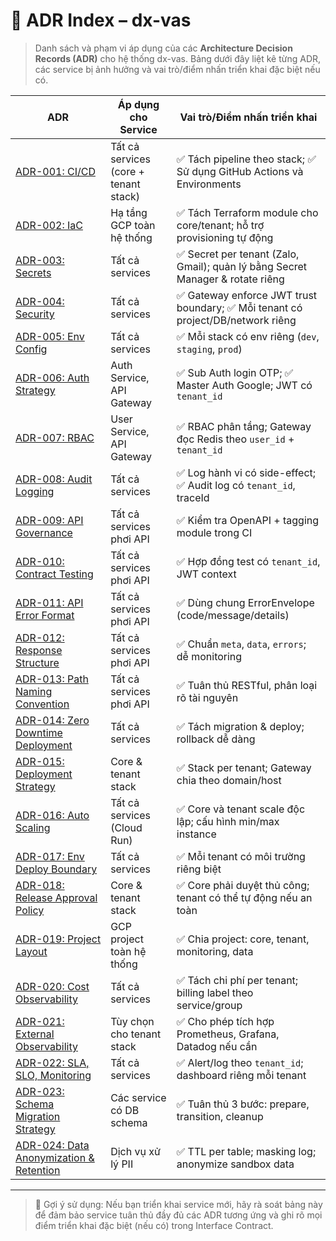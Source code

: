 # 📘 ADR Index – dx-vas

> Danh sách và phạm vi áp dụng của các **Architecture Decision Records (ADR)** cho hệ thống dx-vas. Bảng dưới đây liệt kê từng ADR, các service bị ảnh hưởng và vai trò/điểm nhấn triển khai đặc biệt nếu có.

| ADR | Áp dụng cho Service | Vai trò/Điểm nhấn triển khai |
|-----|----------------------|-------------------------------|
| [ADR-001: CI/CD](./adr-001-ci-cd.md) | Tất cả services (core + tenant stack) | ✅ Tách pipeline theo stack; ✅ Sử dụng GitHub Actions và Environments |
| [ADR-002: IaC](./adr-002-iac.md) | Hạ tầng GCP toàn hệ thống | ✅ Tách Terraform module cho core/tenant; hỗ trợ provisioning tự động |
| [ADR-003: Secrets](./adr-003-secrets.md) | Tất cả services | ✅ Secret per tenant (Zalo, Gmail); quản lý bằng Secret Manager & rotate riêng |
| [ADR-004: Security](./adr-004-security.md) | Tất cả services | ✅ Gateway enforce JWT trust boundary; ✅ Mỗi tenant có project/DB/network riêng |
| [ADR-005: Env Config](./adr-005-env-config.md) | Tất cả services | ✅ Mỗi stack có env riêng (`dev`, `staging`, `prod`) |
| [ADR-006: Auth Strategy](./adr-006-auth-strategy.md) | Auth Service, API Gateway | ✅ Sub Auth login OTP; ✅ Master Auth Google; JWT có `tenant_id` |
| [ADR-007: RBAC](./adr-007-rbac.md) | User Service, API Gateway | ✅ RBAC phân tầng; Gateway đọc Redis theo `user_id` + `tenant_id` |
| [ADR-008: Audit Logging](./adr-008-audit-logging.md) | Tất cả services | ✅ Log hành vi có side-effect; ✅ Audit log có `tenant_id`, traceId |
| [ADR-009: API Governance](./adr-009-api-governance.md) | Tất cả services phơi API | ✅ Kiểm tra OpenAPI + tagging module trong CI |
| [ADR-010: Contract Testing](./adr-010-contract-testing.md) | Tất cả services phơi API | ✅ Hợp đồng test có `tenant_id`, JWT context |
| [ADR-011: API Error Format](./adr-011-api-error-format.md) | Tất cả services phơi API | ✅ Dùng chung ErrorEnvelope (code/message/details) |
| [ADR-012: Response Structure](./adr-012-response-structure.md) | Tất cả services phơi API | ✅ Chuẩn `meta`, `data`, `errors`; dễ monitoring |
| [ADR-013: Path Naming Convention](./adr-013-path-naming-convention.md) | Tất cả services phơi API | ✅ Tuân thủ RESTful, phân loại rõ tài nguyên |
| [ADR-014: Zero Downtime Deployment](./adr-014-zero-downtime.md) | Tất cả services | ✅ Tách migration & deploy; rollback dễ dàng |
| [ADR-015: Deployment Strategy](./adr-015-deployment-strategy.md) | Core & tenant stack | ✅ Stack per tenant; Gateway chia theo domain/host |
| [ADR-016: Auto Scaling](./adr-016-auto-scaling.md) | Tất cả services (Cloud Run) | ✅ Core và tenant scale độc lập; cấu hình min/max instance |
| [ADR-017: Env Deploy Boundary](./adr-017-env-deploy-boundary.md) | Tất cả services | ✅ Mỗi tenant có môi trường riêng biệt |
| [ADR-018: Release Approval Policy](./adr-018-release-approval-policy.md) | Core & tenant stack | ✅ Core phải duyệt thủ công; tenant có thể tự động nếu an toàn |
| [ADR-019: Project Layout](./adr-019-project-layout.md) | GCP project toàn hệ thống | ✅ Chia project: core, tenant, monitoring, data |
| [ADR-020: Cost Observability](./adr-020-cost-observability.md) | Tất cả services | ✅ Tách chi phí per tenant; billing label theo service/group |
| [ADR-021: External Observability](./adr-021-external-observability.md) | Tùy chọn cho tenant stack | ✅ Cho phép tích hợp Prometheus, Grafana, Datadog nếu cần |
| [ADR-022: SLA, SLO, Monitoring](./adr-022-sla-slo-monitoring.md) | Tất cả services | ✅ Alert/log theo `tenant_id`; dashboard riêng mỗi tenant |
| [ADR-023: Schema Migration Strategy](./adr-023-schema-migration-strategy.md) | Các service có DB schema | ✅ Tuân thủ 3 bước: prepare, transition, cleanup |
| [ADR-024: Data Anonymization & Retention](./adr-024-data-anonymization-retention.md) | Dịch vụ xử lý PII | ✅ TTL per table; masking log; anonymize sandbox data |

---

> 🔎 Gợi ý sử dụng: Nếu bạn triển khai service mới, hãy rà soát bảng này để đảm bảo service tuân thủ đầy đủ các ADR tương ứng và ghi rõ mọi điểm triển khai đặc biệt (nếu có) trong Interface Contract.
